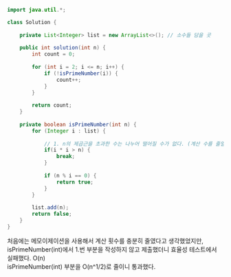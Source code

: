 

```java
import java.util.*;

class Solution {
    
    private List<Integer> list = new ArrayList<>(); // 소수들 담을 곳
    
    public int solution(int n) {
        int count = 0;
        
        for (int i = 2; i <= n; i++) {
            if (!isPrimeNumber(i)) {
                count++;
            }
        }
        
        return count;
    }
    
    private boolean isPrimeNumber(int n) {
        for (Integer i : list) {
          
            // 1. n의 제곱근을 초과한 수는 나누어 떨어질 수가 없다. (계산 수를 줄일 수 있다.)
            if(i * i > n) {
                break;
            }
          
            if (n % i == 0) {
                return true;
            }
        }
        
        list.add(n);
        return false;
    }
}
```
    
처음에는 메모이제이션을 사용해서 계산 횟수를 충분히 줄였다고 생각했었지만,    
isPrimeNumber(int)에서 1.번 부분을 작성하지 않고 제출했더니 효율성 테스트에서 실패했다. O(n)    
isPrimeNumber(int) 부분을 O(n^1/2)로 줄이니 통과했다.
